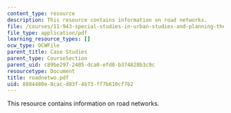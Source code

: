 ```yaml
---
content_type: resource
description: This resource contains information on road networks.
file: /courses/11-943-special-studies-in-urban-studies-and-planning-the-cardener-river-corridor-workshop-fall-2001/8884480e8cacd83f4b73ff7b610cf7b2_roadnetwo.pdf
file_type: application/pdf
learning_resource_types: []
ocw_type: OCWFile
parent_title: Case Studies
parent_type: CourseSection
parent_uid: c89be297-2405-dca0-efd8-b374828b3c9c
resourcetype: Document
title: roadnetwo.pdf
uid: 8884480e-8cac-d83f-4b73-ff7b610cf7b2
---
```

This resource contains information on road networks.

